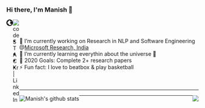 ### Hi there, I'm Manish 👋

[<img align="left" alt="manishshettym.github.io" width="17px" src="https://raw.githubusercontent.com/iconic/open-iconic/master/svg/globe.svg" />][website]
[<img align="left" alt="codeSTACKr | LinkedIn" width="17px" src="https://cdn.jsdelivr.net/npm/simple-icons@v3/icons/linkedin.svg" />][linkedin]

<br />
<br />

- 🔭 I’m currently working on Research in NLP and Software Engineering @[Microsoft Research, India](https://www.microsoft.com/en-us/research/lab/microsoft-research-india/)
- 🌱 I’m currently learning everythin about the universe 🤣
- 🥅 2020 Goals: Complete 2+ research papers
- ⚡ Fun fact: I love to beatbox & play basketball

<br />

---

<img align="left" style="display:flex" src="https://github-readme-stats.vercel.app/api?username=ManishShettyM&show_icons=true&include_all_commits=true" alt="Manish's github stats" />

<img align="right" style="display:flex" src="https://github-readme-stats.vercel.app/api/top-langs/?username=ManishShettyM&layout=compact" />

---


[website]: https://manishshettym.github.io
[linkedin]: https://linkedin.com/in/manishshettym
